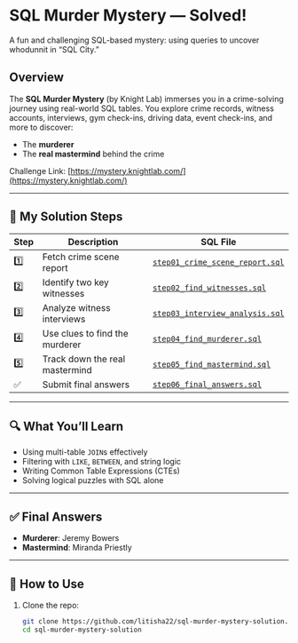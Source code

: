 #  SQL Murder Mystery — Solved!

A fun and challenging SQL-based mystery: using queries to uncover whodunnit in “SQL City.”

##  Overview

The **SQL Murder Mystery** (by Knight Lab) immerses you in a crime-solving journey using real-world SQL tables. You explore crime records, witness accounts, interviews, gym check-ins, driving data, event check-ins, and more to discover:

- The **murderer**
- The **real mastermind** behind the crime

Challenge Link: [https://mystery.knightlab.com/](https://mystery.knightlab.com/)

---

## 🧪 My Solution Steps

| Step | Description                             | SQL File                             |
|------|-----------------------------------------|--------------------------------------|
| 1️⃣   | Fetch crime scene report               | [`step01_crime_scene_report.sql`](step01_crime_scene_report.sql) |
| 2️⃣   | Identify two key witnesses             | [`step02_find_witnesses.sql`](step02_find_witnesses.sql) |
| 3️⃣   | Analyze witness interviews             | [`step03_interview_analysis.sql`](step03_interview_analysis.sql) |
| 4️⃣   | Use clues to find the murderer         | [`step04_find_murderer.sql`](step04_find_murderer.sql) |
| 5️⃣   | Track down the real mastermind         | [`step05_find_mastermind.sql`](step05_find_mastermind.sql) |
| ✅   | Submit final answers                    | [`step06_final_answers.sql`](step06_final_answers.sql) |

---

## 🔍 What You’ll Learn

- Using multi-table `JOIN`s effectively
- Filtering with `LIKE`, `BETWEEN`, and string logic
- Writing Common Table Expressions (CTEs)
- Solving logical puzzles with SQL alone

---

## ✅ Final Answers

- **Murderer**: Jeremy Bowers  
- **Mastermind**: Miranda Priestly

---

## 🚀 How to Use

1. Clone the repo:
   ```bash
   git clone https://github.com/litisha22/sql-murder-mystery-solution.git
   cd sql-murder-mystery-solution

